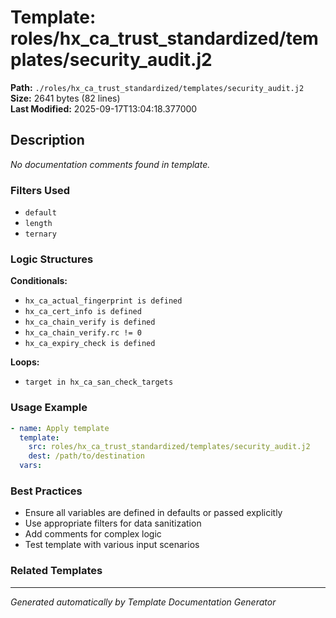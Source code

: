 # Template: roles/hx_ca_trust_standardized/templates/security_audit.j2

**Path:** `./roles/hx_ca_trust_standardized/templates/security_audit.j2`  
**Size:** 2641 bytes (82 lines)  
**Last Modified:** 2025-09-17T13:04:18.377000

## Description

*No documentation comments found in template.*

### Filters Used

- `default`
- `length`
- `ternary`

### Logic Structures

**Conditionals:**
- `hx_ca_actual_fingerprint is defined`
- `hx_ca_cert_info is defined`
- `hx_ca_chain_verify is defined`
- `hx_ca_chain_verify.rc != 0`
- `hx_ca_expiry_check is defined`

**Loops:**
- `target in hx_ca_san_check_targets`

### Usage Example

```yaml
- name: Apply template
  template:
    src: roles/hx_ca_trust_standardized/templates/security_audit.j2
    dest: /path/to/destination
  vars:
```

### Best Practices

- Ensure all variables are defined in defaults or passed explicitly
- Use appropriate filters for data sanitization
- Add comments for complex logic
- Test template with various input scenarios

### Related Templates


---
*Generated automatically by Template Documentation Generator*
